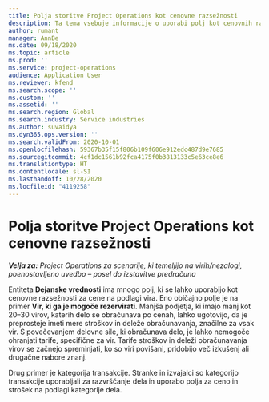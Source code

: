 ```yaml
---
title: Polja storitve Project Operations kot cenovne razsežnosti
description: Ta tema vsebuje informacije o uporabi polj kot cenovnih razsežnostih v storitvi Dynamics 365 Project Operations.
author: rumant
manager: AnnBe
ms.date: 09/18/2020
ms.topic: article
ms.prod: ''
ms.service: project-operations
audience: Application User
ms.reviewer: kfend
ms.search.scope: ''
ms.custom: ''
ms.assetid: ''
ms.search.region: Global
ms.search.industry: Service industries
ms.author: suvaidya
ms.dyn365.ops.version: ''
ms.search.validFrom: 2020-10-01
ms.openlocfilehash: 59367b35f15f806b109f606e912edc487d9e7685
ms.sourcegitcommit: 4cf1dc1561b92fca4175f0b3813133c5e63ce8e6
ms.translationtype: HT
ms.contentlocale: sl-SI
ms.lasthandoff: 10/28/2020
ms.locfileid: "4119258"
---
```

# <a name="project-operations-fields-as-pricing-dimensions"></a>Polja storitve Project Operations kot cenovne razsežnosti

_**Velja za:** Project Operations za scenarije, ki temeljijo na virih/nezalogi, poenostavljeno uvedbo – posel do izstavitve predračuna_

Entiteta **Dejanske vrednosti** ima mnogo polj, ki se lahko uporabijo kot cenovne razsežnosti za cene na podlagi vira. Eno običajno polje je na primer **Vir, ki ga je mogoče rezervirati**. Manjša podjetja, ki imajo manj kot 20–30 virov, katerih delo se obračunava po cenah, lahko ugotovijo, da je preprosteje imeti mere stroškov in deleže obračunavanja, značilne za vsak vir. S povečevanjem delovne sile, ki obračunava delo, je lahko nemogoče ohranjati tarife, specifične za vir. Tarife stroškov in deleži obračunavanja virov se začnejo spreminjati, ko so viri povišani, pridobijo več izkušenj ali drugačne nabore znanj. 

Drug primer je kategorija transakcije. Stranke in izvajalci so kategorijo transakcije uporabljali za razvrščanje dela in uporabo polja za ceno in strošek na podlagi kategorije dela.
